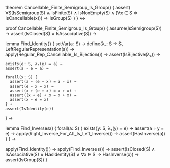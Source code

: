 theorem Cancellable_Finite_Semigroup_Is_Group() {
  assert(
    ∀S(IsSemigroup(S) ∧ IsFinite(S) ∧ IsNonEmpty(S) ∧ 
    (∀x ∈ S ⇒ IsCancellable(x))) ⇒ IsGroup(S)
  )
} ↔

proof Cancellable_Finite_Semigroup_Is_Group() {
  assume(IsSemigroup(S)) →
  assert(IsClosed(S) ∧ IsAssociative(S)) →
  
  lemma Find_Identity() {
    setVar(a: S) →
    define(λₐ: S → S, LeftRegularRepresentation(a)) →
    apply(Regular_Rep_Cancellable_Is_Bijection()) →
    assert(IsBijective(λₐ)) →
    
    exists(e: S, λₐ(e) = a) →
    assert(a ∘ e = a) →
    
    forall(x: S) {
      assert(a ∘ (e ∘ x) = a ∘ x) →
      assert(e ∘ x = x) →
      assert(x ∘ (e ∘ x) = x ∘ x) →
      assert((x ∘ e) ∘ x = x ∘ x) →
      assert(x ∘ e = x)
    } →
    assert(IsIdentity(e))
  } →

  lemma Find_Inverses() {
    forall(a: S) {
      exists(y: S, λₐ(y) = e) →
      assert(a ∘ y = e) →
      apply(Right_Inverse_For_All_Is_Left_Inverse()) →
      assert(HasInverse(a))
    }
  } →

  apply(Find_Identity()) →
  apply(Find_Inverses()) →
  assert(IsClosed(S) ∧ IsAssociative(S) ∧ HasIdentity(S) ∧ 
         ∀x ∈ S ⇒ HasInverse(x)) →
  assert(IsGroup(S))
}